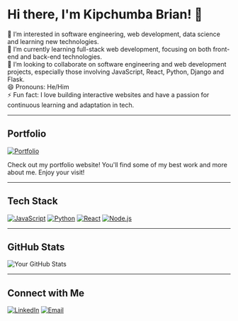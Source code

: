 # Hi there, I'm Kipchumba Brian! 👋

👀 I’m interested in software engineering, web development, data science and learning new technologies. <br>
🌱 I’m currently learning full-stack web development, focusing on both front-end and back-end technologies. <br>
💞️ I’m looking to collaborate on software engineering and web development projects, especially those involving JavaScript, React, Python, Django and Flask. <br>
😄 Pronouns: He/Him <br>
⚡ Fun fact: I love building interactive websites and have a passion for continuous learning and adaptation in tech.

--- 

## Portfolio

[![Portfolio](https://img.shields.io/badge/Portfolio-Visit%20Now-blue?style=for-the-badge&logo=internet-explorer&logoColor=white)](https://devbrianhq.github.io/My-Portfolio/)

Check out my portfolio website! You'll find some of my best work and more about me. Enjoy your visit!

---

## Tech Stack

[![JavaScript](https://img.shields.io/badge/-JavaScript-yellow?style=for-the-badge&logo=javascript&logoColor=white)](https://developer.mozilla.org/en-US/docs/Web/JavaScript)
[![Python](https://img.shields.io/badge/-Python-blue?style=for-the-badge&logo=python&logoColor=white)](https://www.python.org/)
[![React](https://img.shields.io/badge/-React-blue?style=for-the-badge&logo=react&logoColor=white)](https://reactjs.org/)
[![Node.js](https://img.shields.io/badge/-Node.js-green?style=for-the-badge&logo=node.js&logoColor=white)](https://nodejs.org/)

---

## GitHub Stats

![Your GitHub Stats](https://github-readme-stats.vercel.app/api?username=DevBrianHQ&show_icons=true&theme=radical)

---

## Connect with Me

[![LinkedIn](https://img.shields.io/badge/LinkedIn-Connect-blue?style=for-the-badge&logo=linkedin)](https://www.linkedin.com/in/your-linkedin-profile)
[![Email](https://img.shields.io/badge/Email-Send%20Email-red?style=for-the-badge&logo=gmail)](mailto:kipchumbabrian47@gmail.com)
